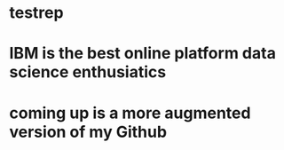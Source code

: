 # testrep
# IBM is the best online platform data science enthusiatics
# coming up is a more augmented version of my Github
